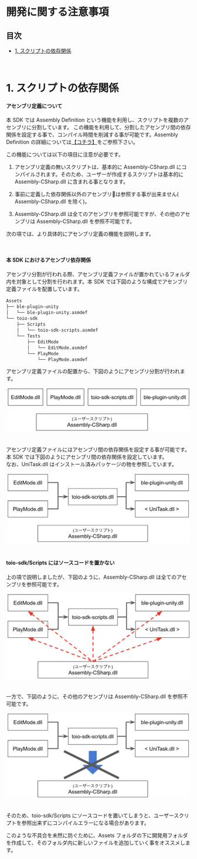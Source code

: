 # 開発に関する注意事項

## 目次

- [1. スクリプトの依存関係](development_basics.md#1-スクリプトの依存関係)

<br>

# 1. スクリプトの依存関係

#### アセンブリ定義について

本 SDK では Assembly Definition という機能を利用し、スクリプトを複数のアセンブリに分割しています。
この機能を利用して、分割したアセンブリ間の依存関係を設定する事で、コンパイル時間を削減する事が可能です。Assembly Definition の詳細については[【コチラ】](https://docs.unity3d.com/ja/2018.4/Manual/ScriptCompilationAssemblyDefinitionFiles.html)をご参照下さい。

この機能については以下の項目に注意が必要です。

1. アセンブリ定義の無いスクリプトは、基本的に Assembly-CSharp.dll にコンパイルされます。そのため、ユーザーが作成するスクリプトは基本的に Assembly-CSharp.dll に含まれる事となります。

2. 事前に定義した依存関係以外のアセンブリは参照する事が出来ません( Assembly-CSharp.dll を除く)。

3. Assembly-CSharp.dll は全てのアセンブリを参照可能ですが、その他のアセンブリは Assembly-CSharp.dll を参照不可能です。

次の項では、より具体的にアセンブリ定義の機能を説明します。

<br>

#### 本 SDK におけるアセンブリ依存関係

アセンブリ分割が行われる際、アセンブリ定義ファイルが置かれているフォルダ内を対象として分割を行われます。本 SDK では下図のような構成でアセンブリ定義ファイルを配置しています。


```
Assets
├── ble-plugin-unity
│   └── ble-plugin-unity.asmdef
└── toio-sdk
    ├── Scripts
    │   └── toio-sdk-scripts.asmdef
    └── Tests
        ├── EditMode
        │   └── EditMode.asmdef
        └── PlayMode
            └── PlayMode.asmdef
```

アセンブリ定義ファイルの配置から、下図のようにアセンブリ分割が行われます。

<div align="center">
<img width=500 src="res/development/assemblies.png">
</div>

<br>

アセンブリ定義ファイルにはアセンブリ間の依存関係を設定する事が可能です。
本 SDK では下図のようにアセンブリ間の依存関係を設定しています。<br>
なお、UniTask.dll はインストール済みパッケージの物を参照しています。

<div align="center">
<img width=500 src="res/development/dependencies.png">
</div>

<br>

#### toio-sdk/Scripts にはソースコードを置かない

上の項で説明しましたが、下図のように、Assembly-CSharp.dll は全てのアセンブリを参照可能です。

<div align="center">
<img width=500 src="res/development/dependencies-userscript.png">
</div>

<br>

一方で、下図のように、その他のアセンブリは Assembly-CSharp.dll を参照不可能です。

<div align="center">
<img width=500 src="res/development/dependencies-missed-userscript.png">
</div>

<br>

そのため、toio-sdk/Scripts にソースコードを置いてしまうと、ユーザースクリプトを参照出来ずにコンパイルエラーになる場合があります。

このような不具合を未然に防ぐために、Assets フォルダの下に開発用フォルダを作成して、そのフォルダ内に新しいファイルを追加していく事をオススメします。